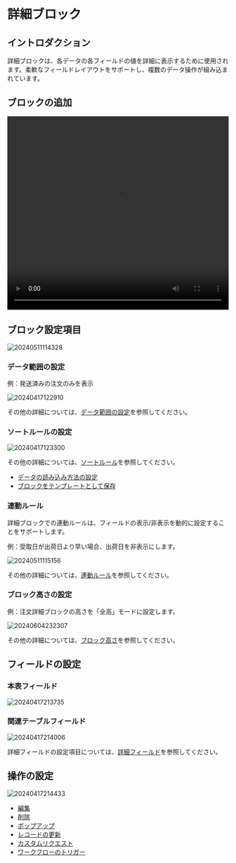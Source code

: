 # 詳細ブロック

## イントロダクション

詳細ブロックは、各データの各フィールドの値を詳細に表示するために使用されます。柔軟なフィールドレイアウトをサポートし、複数のデータ操作が組み込まれています。

## ブロックの追加

<video width="100%" height="440" controls>
      <source src="https://static-docs.nocobase.com/20240417122622.mp4" type="video/mp4">
</video>

## ブロック設定項目

![20240511114328](https://static-docs.nocobase.com/20240511114328.png)

### データ範囲の設定

例：発送済みの注文のみを表示

![20240417122910](https://static-docs.nocobase.com/20240417122910.png)

その他の詳細については、[データ範囲の設定](/handbook/ui/blocks/block-settings/data-scope)を参照してください。

### ソートルールの設定

![20240417123300](https://static-docs.nocobase.com/20240417123300.png)

その他の詳細については、[ソートルール](/handbook/ui/blocks/block-settings/sorting-rule)を参照してください。

- [データの読み込み方法の設定](/handbook/ui/blocks/block-settings/loading-mode)
- [ブロックをテンプレートとして保存](/handbook/block-template)

### 連動ルール

詳細ブロックでの連動ルールは、フィールドの表示/非表示を動的に設定することをサポートします。

例：受取日が出荷日より早い場合、出荷日を非表示にします。

![20240511115156](https://static-docs.nocobase.com/20240511115156.png)

その他の詳細については、[連動ルール](/handbook/ui/blocks/block-settings/field-linkage-rule)を参照してください。

### ブロック高さの設定

例：注文詳細ブロックの高さを「全高」モードに設定します。

![20240604232307](https://static-docs.nocobase.com/20240604232307.gif)

その他の詳細については、[ブロック高さ](/handbook/ui/blocks/block-settings/block-height)を参照してください。

## フィールドの設定

### 本表フィールド

![20240417213735](https://static-docs.nocobase.com/20240417213735.png)

### 関連テーブルフィールド

![20240417214006](https://static-docs.nocobase.com/20240417214006.png)

詳細フィールドの設定項目については、[詳細フィールド](/handbook/ui/fields/generic/detail-form-item)を参照してください。

## 操作の設定

![20240417214433](https://static-docs.nocobase.com/20240417214433.png)

- [編集](/handbook/ui/actions/types/edit)
- [削除](/handbook/ui/actions/types/delete)
- [ポップアップ](/handbook/ui/actions/types/pop-up)
- [レコードの更新](/handbook/ui/actions/types/update-record)
- [カスタムリクエスト](/handbook/action-custom-request)
- [ワークフローのトリガー](/handbook/workflow/manual/triggers/custom-action)
